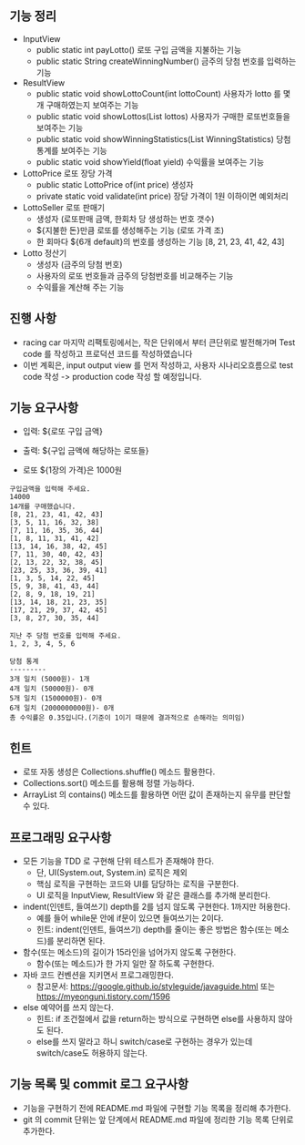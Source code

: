 ## 기능 정리
- InputView
    - public static int payLotto() 로또 구입 금액을 지불하는 기능
    - public static String createWinningNumber() 금주의 당첨 번호를 입력하는 기능
- ResultView
    - public static void showLottoCount(int lottoCount) 사용자가 lotto 를 몇개 구매하였는지 보여주는 기능
    - public static void showLottos(List<Lotto> lottos) 사용자가 구매한 로또번호들을 보여주는 기능 
    - public static void showWinningStatistics(List<WinningStatistic> WinningStatistics) 당첨 통계를 보여주는 기능
    - public static void showYield(float yield) 수익률을 보여주는 기능
- LottoPrice 로또 장당 가격
    - public static LottoPrice of(int price) 생성자
    - private static void validate(int price) 장당 가격이 1원 이하이면 예외처리
- LottoSeller 로또 판매기 
    - 생성자 (로또판매 금액, 한회차 당 생성하는 번호 갯수)
    - ${지불한 돈}만큼 로또를 생성해주는 기능
        (로또 가격 조)
    - 한 회마다 ${6개 default}의 번호를 생성하는 기능 [8, 21, 23, 41, 42, 43]
- Lotto 정산기
    - 생성자 (금주의 당첨 번호)
    - 사용자의 로또 번호들과 금주의 당첨번호를 비교해주는 기능
    - 수익률을 계산해 주는 기능

## 진행 사항
- racing car 마지막 리팩토링에서는, 작은 단위에서 부터 큰단위로 발전해가며 Test code 를 작성하고 프로덕션 코드를 작성하였습니다
- 이번 계획은, input output view 를 먼저 작성하고, 사용자 시나리오흐름으로 test code 작성 -> production code 작성 할 예정입니다.

## 기능 요구사항
- 입력: ${로또 구입 금액} 
- 출력: ${구입 금액에 해당하는 로또들}

- 로또 ${1장의 가격}은 1000원

```
구입금액을 입력해 주세요.
14000
14개를 구매했습니다.
[8, 21, 23, 41, 42, 43]
[3, 5, 11, 16, 32, 38]
[7, 11, 16, 35, 36, 44]
[1, 8, 11, 31, 41, 42]
[13, 14, 16, 38, 42, 45]
[7, 11, 30, 40, 42, 43]
[2, 13, 22, 32, 38, 45]
[23, 25, 33, 36, 39, 41]
[1, 3, 5, 14, 22, 45]
[5, 9, 38, 41, 43, 44]
[2, 8, 9, 18, 19, 21]
[13, 14, 18, 21, 23, 35]
[17, 21, 29, 37, 42, 45]
[3, 8, 27, 30, 35, 44]

지난 주 당첨 번호를 입력해 주세요.
1, 2, 3, 4, 5, 6

당첨 통계
---------
3개 일치 (5000원)- 1개
4개 일치 (50000원)- 0개
5개 일치 (1500000원)- 0개
6개 일치 (2000000000원)- 0개
총 수익률은 0.35입니다.(기준이 1이기 때문에 결과적으로 손해라는 의미임)
```

## 힌트
- 로또 자동 생성은 Collections.shuffle() 메소드 활용한다.
- Collections.sort() 메소드를 활용해 정렬 가능하다.
- ArrayList 의 contains() 메소드를 활용하면 어떤 값이 존재하는지 유무를 판단할 수 있다.

## 프로그래밍 요구사항
- 모든 기능을 TDD 로 구현해 단위 테스트가 존재해야 한다. 
    - 단, UI(System.out, System.in) 로직은 제외
    - 핵심 로직을 구현하는 코드와 UI를 담당하는 로직을 구분한다.
    - UI 로직을 InputView, ResultView 와 같은 클래스를 추가해 분리한다.
- indent(인덴트, 들여쓰기) depth를 2를 넘지 않도록 구현한다. 1까지만 허용한다.
    - 예를 들어 while문 안에 if문이 있으면 들여쓰기는 2이다.
    - 힌트: indent(인덴트, 들여쓰기) depth를 줄이는 좋은 방법은 함수(또는 메소드)를 분리하면 된다.
- 함수(또는 메소드)의 길이가 15라인을 넘어가지 않도록 구현한다.
    - 함수(또는 메소드)가 한 가지 일만 잘 하도록 구현한다.
- 자바 코드 컨벤션을 지키면서 프로그래밍한다.
    - 참고문서: https://google.github.io/styleguide/javaguide.html 또는 https://myeonguni.tistory.com/1596
- else 예약어를 쓰지 않는다.
    - 힌트: if 조건절에서 값을 return하는 방식으로 구현하면 else를 사용하지 않아도 된다.
    - else를 쓰지 말라고 하니 switch/case로 구현하는 경우가 있는데 switch/case도 허용하지 않는다.
    
## 기능 목록 및 commit 로그 요구사항
- 기능을 구현하기 전에 README.md 파일에 구현할 기능 목록을 정리해 추가한다.
- git 의 commit 단위는 앞 단계에서 README.md 파일에 정리한 기능 목록 단위로 추가한다.
